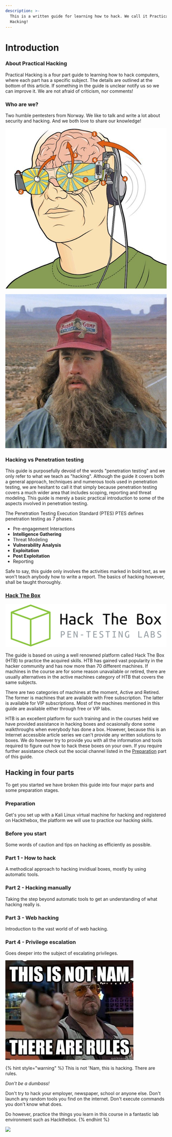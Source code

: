 ```yaml
---
description: >-
  This is a written guide for learning how to hack. We call it Practical
  Hacking!
---
```


# Introduction

### About Practical Hacking

Practical Hacking is a four part guide to learning how to hack computers, where each part has a specific subject. The details are outlined at the bottom of this article. If something in the guide is unclear notify us so we can improve it. We are not afraid of criticism, nor comments!  


### Who are we?

Two humble pentesters from Norway. We like to talk and write a lot about security and hacking. And we both love to share our knowledge!  


![chryzsh](.gitbook/assets/brainmachine003_schem2.jpg)

![Infernux](.gitbook/assets/forrest-gump-running-photo-interesting-forrest-gump-beards-pinterest-of-forrest-gump-running-photo.jpg)

### **Hacking vs Penetration testing**

This guide is purposefully devoid of the words "penetration testing" and we only refer to what we teach as  "hacking". Although the guide it covers both a general approach, techniques and numerous tools used in penetration testing, we are hesitant to call it that simply because penetration testing covers a much wider area that includes scoping, reporting and threat modeling. This guide is merely a basic practical introduction to some of the aspects involved in penetration testing.

The Penetration Testing Execution Standard \(PTES\) PTES defines penetration testing as 7 phases.

* Pre-engagement Interactions
* **Intelligence Gathering**
* Threat Modeling
* **Vulnerability Analysis**
* **Exploitation**
* **Post Exploitation**
* Reporting

Safe to say, this guide only involves the activities marked in bold text, as we won't teach anybody how to write a report. The basics of hacking however, shall be taught thoroughly.

### [**Hack The Box**](https://www.youtube.com/watch?v=CxtMMgqfXY8)

![](.gitbook/assets/logo-final-whitebg.png)

The guide is based on using a well renowned platform called Hack The Box \(HTB\) to practice the acquired skills. HTB has gained vast popularity in the hacker community and has now more than 70 different machines.  If machines in the course are for some reason unavailable or retired, there are usually alternatives in the active machines category of HTB that covers the same subjects.

There are two categories of machines at the moment, Active and Retired. The former is machines that are available with Free subscription. The latter is available for VIP subscriptions. Most of the machines mentioned in this guide are available either through free or VIP labs.

HTB is an excellent platform for such training and in the courses held we have provided assistance in hacking boxes and ocasionally done some walkthroughs when everybody has done a box. However, because this is an Internet accessible article series we can't provide any written solutions to boxes. We do however try to provide you with all the information and tools required to figure out how to hack these boxes on your own. If you require further assistance check out the social channel listed in the [Preparation](preparation.md) part of this guide.

## Hacking in four parts

To get you started we have broken this guide into four major parts and some preparation stages.

### Preparation

Get's you set up with a Kali Linux virtual machine for hacking and registered on Hackthebox, the platform we will use to practice our hacking skills.

### Before you start

Some words of caution and tips on hacking as efficiently as possible.

### **Part 1 - How to hack**

A methodical approach to hacking invidiual boxes, mostly by using automatic tools.

### **Part 2 - Hacking manually**

Taking the step beyond automatic tools to get an understanding of what hacking really is.

### **Part 3 - Web hacking**

Introduction to the vast world of of web hacking.

### **Part 4 - Privilege escalation**

Goes deeper into the subject of escalating privileges.



![](.gitbook/assets/image%20%2820%29.png)

{% hint style="warning" %}
This is not 'Nam, this is hacking. There are rules.

_Don't be a dumbass!_

Don't try to hack your employer, newspaper, school or anyone else. Don't launch any random tools you find on the internet. Don't execute commands you don't know what does.

Do however, practice the things you learn in this course in a fantastic lab environment such as Hackthebox.
{% endhint %}



![](https://lh3.googleusercontent.com/UQNc-yalPl6TPNKbxfVFDBfjsHmILD38J5FaWfcdgrlimdO_2u2C98npBMSuxw0uRYP7DIdLPxS0hosnCI9ZwVeT9APu6ivvWT_1T-h2SPfNOwOKKre74f2u30R8aEZQPrLUns5n1Sk)

